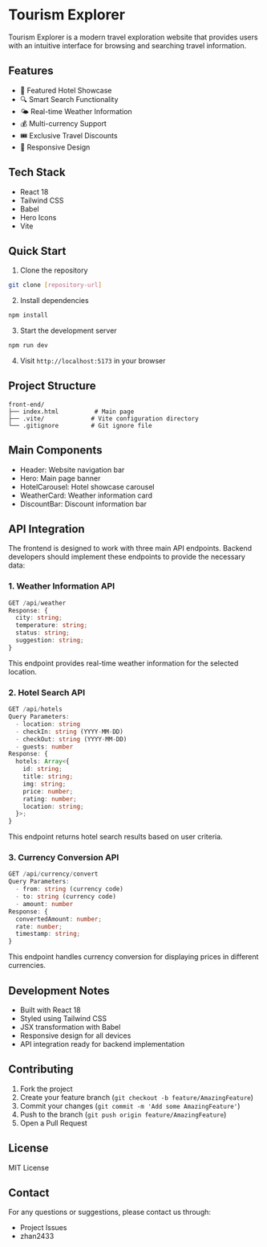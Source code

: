 # Tourism Explorer

Tourism Explorer is a modern travel exploration website that provides users with an intuitive interface for browsing and searching travel information.

## Features

- 🏨 Featured Hotel Showcase
- 🔍 Smart Search Functionality
- 🌤️ Real-time Weather Information
- 💰 Multi-currency Support
- 🎟️ Exclusive Travel Discounts
- 📱 Responsive Design

## Tech Stack

- React 18
- Tailwind CSS
- Babel
- Hero Icons
- Vite

## Quick Start

1. Clone the repository
```bash
git clone [repository-url]
```

2. Install dependencies
```bash
npm install
```

3. Start the development server
```bash
npm run dev
```

4. Visit `http://localhost:5173` in your browser

## Project Structure

```
front-end/
├── index.html          # Main page
├── .vite/             # Vite configuration directory
└── .gitignore         # Git ignore file
```

## Main Components

- Header: Website navigation bar
- Hero: Main page banner
- HotelCarousel: Hotel showcase carousel
- WeatherCard: Weather information card
- DiscountBar: Discount information bar

## API Integration

The frontend is designed to work with three main API endpoints. Backend developers should implement these endpoints to provide the necessary data:

### 1. Weather Information API
```typescript
GET /api/weather
Response: {
  city: string;
  temperature: string;
  status: string;
  suggestion: string;
}
```
This endpoint provides real-time weather information for the selected location.

### 2. Hotel Search API
```typescript
GET /api/hotels
Query Parameters:
  - location: string
  - checkIn: string (YYYY-MM-DD)
  - checkOut: string (YYYY-MM-DD)
  - guests: number
Response: {
  hotels: Array<{
    id: string;
    title: string;
    img: string;
    price: number;
    rating: number;
    location: string;
  }>;
}
```
This endpoint returns hotel search results based on user criteria.

### 3. Currency Conversion API
```typescript
GET /api/currency/convert
Query Parameters:
  - from: string (currency code)
  - to: string (currency code)
  - amount: number
Response: {
  convertedAmount: number;
  rate: number;
  timestamp: string;
}
```
This endpoint handles currency conversion for displaying prices in different currencies.

## Development Notes

- Built with React 18
- Styled using Tailwind CSS
- JSX transformation with Babel
- Responsive design for all devices
- API integration ready for backend implementation

## Contributing

1. Fork the project
2. Create your feature branch (`git checkout -b feature/AmazingFeature`)
3. Commit your changes (`git commit -m 'Add some AmazingFeature'`)
4. Push to the branch (`git push origin feature/AmazingFeature`)
5. Open a Pull Request

## License

MIT License

## Contact

For any questions or suggestions, please contact us through:
- Project Issues
- zhan2433
